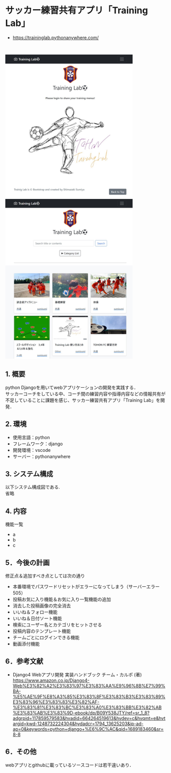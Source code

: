# サッカー練習共有アプリ「Training Lab」
- https://traininglab.pythonanywhere.com/
<br>

<img width="400" alt="login" src="messageImage_1689185182680.jpg"><img width="400" alt="logout" src="/messageImage_1689185111166.jpg">

## 1. 概要
python Djangoを用いてwebアプリケーションの開発を実践する．  
サッカーコーチをしている中、コーチ間の練習内容や指導内容などの情報共有が不足していることに課題を感じ、サッカー練習共有アプリ「Training Lab」を開発．

## 2. 環境
- 使用言語：python
- フレームワーク：django
- 開発環境：vscode
- サーバー：pythonanywhere

## 3. システム構成
以下システム構成図である.  
省略

## 4. 内容
機能一覧
- a
- b
- c

## 5．今後の計画
修正点＆追加すべき点としては次の通り
- 本番環境でパスワードリセットがエラーになってしまう（サーバーエラー505）
- 投稿お気に入り機能＆お気に入り一覧機能の追加
- 消去した投稿画像の完全消去
- いいね＆フォロー機能
- いいね＆日付ソート機能
- 検索にユーザー名とカテゴリをヒットさせる
- 投稿内容のテンプレート機能
- チームごとにログインできる機能
- 動画添付機能

## 6．参考文献
- Django4 Webアプリ開発 実装ハンドブック チーム・カルポ (著)  
https://www.amazon.co.jp/Django4-Web%E3%82%A2%E3%83%97%E3%83%AA%E9%96%8B%E7%99%BA-%E5%AE%9F%E8%A3%85%E3%83%8F%E3%83%B3%E3%83%89%E3%83%96%E3%83%83%E3%82%AF-%E3%83%81%E3%83%BC%E3%83%A0%E3%83%BB%E3%82%AB%E3%83%AB%E3%83%9D-ebook/dp/B09Y538JTY/ref=sr_1_8?adgrpid=117859579583&hvadid=664264519613&hvdev=c&hvqmt=e&hvtargid=kwd-1248732224304&hydadcr=1794_13625203&jp-ad-ap=0&keywords=python+django+%E6%9C%AC&qid=1689183460&sr=8-8

## 6．その他
webアプリとgithubに載っているソースコードは若干違いあり．
